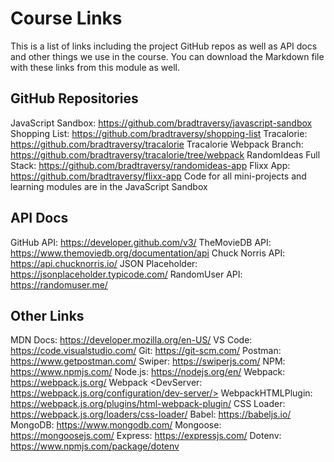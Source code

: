 # Course Links
This is a list of links including the project GitHub repos as well as API docs and other things we use in the course. You can download the Markdown file with these links from this module as well.

 

## GitHub Repositories
JavaScript Sandbox: <https://github.com/bradtraversy/javascript-sandbox>
Shopping List: <https://github.com/bradtraversy/shopping-list>
Tracalorie: <https://github.com/bradtraversy/tracalorie>
Tracalorie Webpack Branch: <https://github.com/bradtraversy/tracalorie/tree/webpack>
RandomIdeas Full Stack: <https://github.com/bradtraversy/randomideas-app>
Flixx App: <https://github.com/bradtraversy/flixx-app>
Code for all mini-projects and learning modules are in the JavaScript Sandbox


## API Docs
GitHub API: <https://developer.github.com/v3/>
TheMovieDB API: <https://www.themoviedb.org/documentation/api>
Chuck Norris API: <https://api.chucknorris.io/>
JSON Placeholder: <https://jsonplaceholder.typicode.com/>
RandomUser API: <https://randomuser.me/>

## Other Links
MDN Docs: <https://developer.mozilla.org/en-US/>
VS Code: <https://code.visualstudio.com/>
Git: <https://git-scm.com/>
Postman: <https://www.getpostman.com/>
Swiper: <https://swiperjs.com/>
NPM: <https://www.npmjs.com/>
Node.js: <https://nodejs.org/en/>
Webpack: <https://webpack.js.org/>
Webpack <DevServer: https://webpack.js.org/configuration/dev-server/>
WebpackHTMLPlugin: <https://webpack.js.org/plugins/html-webpack-plugin/>
CSS Loader: <https://webpack.js.org/loaders/css-loader/>
Babel: <https://babeljs.io/>
MongoDB: <https://www.mongodb.com/>
Mongoose: <https://mongoosejs.com/>
Express: <https://expressjs.com/>
Dotenv: <https://www.npmjs.com/package/dotenv>